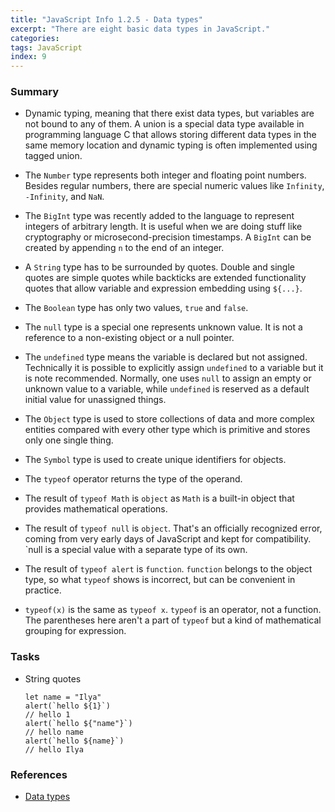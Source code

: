 ```yaml
---
title: "JavaScript Info 1.2.5 - Data types"
excerpt: "There are eight basic data types in JavaScript."
categories:
tags: JavaScript
index: 9
---
```


### Summary

- Dynamic typing, meaning that there exist data types, but variables are not bound to any of them. A union is a special data type available in programming language C that allows storing different data types in the same memory location and dynamic typing is often implemented using tagged union.

- The `Number` type represents both integer and floating point numbers. Besides regular numbers, there are special numeric values like `Infinity`, `-Infinity`, and `NaN`.

- The `BigInt` type was recently added to the language to represent integers of arbitrary length. It is useful when we are doing stuff like cryptography or microsecond-precision timestamps. A `BigInt` can be created by appending `n` to the end of an integer.

- A `String` type has to be surrounded by quotes. Double and single quotes are simple quotes while backticks are extended functionality quotes that allow variable and expression embedding using `${...}`.

- The `Boolean` type has only two values, `true` and `false`.

- The `null` type is a special one represents unknown value. It is not a reference to a non-existing object or a null pointer.

- The `undefined` type means the variable is declared but not assigned. Technically it is possible to explicitly assign `undefined` to a variable but it is note recommended. Normally, one uses `null` to assign an empty or unknown value to a variable, while `undefined` is reserved as a default initial value for unassigned things.

- The `Object` type is used to store collections of data and more complex entities compared with every other type which is primitive and stores only one single thing.

- The `Symbol` type is used to create unique identifiers for objects.

- The `typeof` operator returns the type of the operand.

- The result of `typeof Math` is `object` as `Math` is a built-in object that provides mathematical operations.

- The result of `typeof null` is `object`. That's an officially recognized error, coming from very early days of JavaScript and kept for compatibility. `null is a special value with a separate type of its own.

- The result of `typeof alert` is `function`. `function` belongs to the object type, so what `typeof` shows is incorrect, but can be convenient in practice.

- `typeof(x)` is the same as `typeof x`. `typeof` is an operator, not a function. The parentheses here aren't a part of `typeof` but a kind of mathematical grouping for expression.

### Tasks

- String quotes

  ```
  let name = "Ilya"
  alert(`hello ${1}`)
  // hello 1
  alert(`hello ${"name"}`)
  // hello name
  alert(`hello ${name}`)
  // hello Ilya
  ```

### References

- [Data types](https://javascript.info/types)
